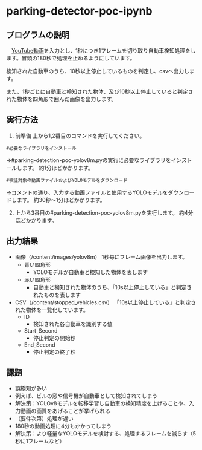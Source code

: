 # parking-detector-poc-ipynb

## プログラムの説明
　[YouTube動画](https://www.youtube.com/watch?v=ppkxWs5dBo8&t=6366s&ab_channel=%E3%82%A2%E3%82%AD%E3%83%90%E3%82%AC%E3%82%B8%E3%82%A7%E3%83%83%E3%83%88)を入力とし、1秒につき1フレームを切り取り自動車検知処理をします。冒頭の180秒で処理を止めるようにしています。
 
検知された自動車のうち、10秒以上停止しているものを判定し、csvへ出力します。

また、1秒ごとに自動車と検知された物体、及び10秒以上停止していると判定された物体を四角形で囲んだ画像を出力します。

## 実行方法
1. 前準備
上から1,2番目のコマンドを実行してください。

`#必要なライブラリをインストール`

→#parking-detection-poc-yolov8m.pyの実行に必要なライブラリをインストールします。
約1分ほどかかります。

`#検証対象の動画ファイルおよびYOLOモデルをダウンロード`

→コメントの通り、入力する動画ファイルと使用するYOLOモデルをダウンロードします。
約30秒～1分ほどかかります。

2. 上から3番目の#parking-detection-poc-yolov8m.pyを実行します。
約4分ほどかかります。

## 出力結果


- 画像（/content/images/yolov8m）
1秒毎にフレーム画像を出力します。
  - 青い四角形
    - YOLOモデルが自動車と検知した物体を表します
  - 赤い四角形
    - 自動車と検知された物体のうち、「10s以上停止している」と判定されたものを表します 
- CSV（/content/stopped_vehicles.csv）
「10s以上停止している」と判定された物体を一覧化しています。
  - ID
    - 検知された各自動車を識別する値
  - Start_Second
    - 停止判定の開始秒
  - End_Second
    - 停止判定の終了秒

## 課題
- 誤検知が多い
 - 例えば、ビルの窓や信号機が自動車として検知されてしまう
 - 解決策：YOLOv8モデルを転移学習し自動車の検知精度を上げることや、入力動画の画質をあげることが挙げられる
- （要件次第）処理が遅い
 - 180秒の動画処理に4分もかかってしまう
 - 解決策：より軽量なYOLOモデルを検討する、処理するフレームを減らす（5秒に1フレームなど）
